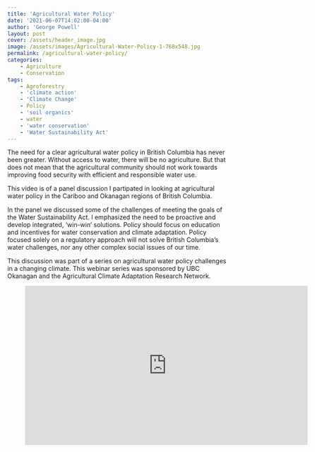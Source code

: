 ```yaml
---
title: 'Agricultural Water Policy'
date: '2021-06-07T14:02:00-04:00'
author: 'George Powell'
layout: post
cover: /assets/header_image.jpg
image: /assets/images/Agricultural-Water-Policy-1-768x548.jpg
permalink: /agricultural-water-policy/
categories:
    - Agriculture
    - Conservation
tags:
    - Agroforestry
    - 'climate action'
    - 'Climate Change'
    - Policy
    - 'soil organics'
    - water
    - 'water conservation'
    - 'Water Sustainability Act'
---
```


The need for a clear agricultural water policy in British Columbia has never been greater. Without access to water, there will be no agriculture. But that does not mean that the agricultural community should not work towards improving food security with efficient and responsible water use.

This video is of a panel discussion I partipated in looking at agricultural water policy in the Cariboo and Okanagan regions of British Columbia.

In the panel we discussed some of the challenges of meeting the goals of the Water Sustainability Act. I emphasized the need to be proactive and develop integrated, ‘win-win’ solutions. Policy should focus on education and incentives for water conservation and climate adaptation. Policy focused solely on a regulatory approach will not solve British Columbia’s water challenges, nor any other complex social issues of our time.

This discussion was part of a series on agricultural water policy challenges in a changing climate. This webinar series was sponsored by UBC Okanagan and the Agricultural Climate Adaptation Research Network.

<figure><div><iframe allow="accelerometer; autoplay; clipboard-write; encrypted-media; gyroscope; picture-in-picture; web-share" allowfullscreen="" frameborder="0" height="360" loading="lazy" src="https://www.youtube.com/embed/MS2D4jtF7pQ?feature=oembed" title="Agricultural water policy in the Cariboo and Okanagan, BC" width="640"></iframe></div></figure>
